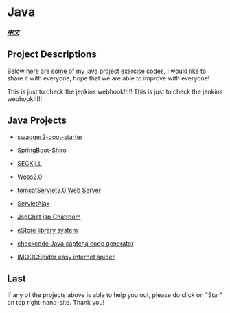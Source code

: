 # Java

##### [中文](README_ZH.md)

## Project Descriptions

Below here are some of my java project exercise codes, I would like to share it with everyone, hope that we are able to improve with everyone!

This is just to check the jenkins webhook!!!!!
This is just to check the jenkins webhook!!!!!

## Java Projects

* [swagger2-boot-starter](https://github.com/HelloWorld521/swagger2-boot-starter)

* [SpringBoot-Shiro](./springboot-shiro/)

* [SECKILL](./seckill/)

* [Woss2.0 ](./woss/)

* [tomcatServlet3.0 Web Server](./tomcatServer3.0/)

* [ServletAjax ](./ServletAjax/)

* [JspChat jsp Chatroom](./JspChat/)

* [eStore library system](./estore/)

* [checkcode Java captcha code generator](./checkcode/)

* [IMOOCSpider easy internet spider](./IMOOCSpider/)

## Last

If any of the projects above is able to help you out, please do click on "Star" on top right-hand-site. Thank you!
